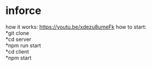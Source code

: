 # inforce
how it works: https://youtu.be/xdezu8umeFk
how to start: <br>
*git clone <br>
*cd server <br>
*npm run start <br>
*cd client <br>
*npm start <br>
